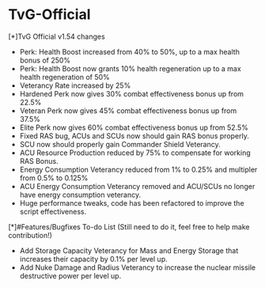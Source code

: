 # TvG-Official

[*]TvG Official v1.54 changes

- Perk: Health Boost increased from 40% to 50%, up to a max health bonus of 250%
- Perk: Health Boost now grants 10% health regeneration up to a max health regeneration of 50% 
- Veterancy Rate increased by 25%
- Hardened Perk now gives 30% combat effectiveness bonus up from 22.5%
- Veteran Perk now gives 45% combat effectiveness bonus up from 37.5%
- Elite Perk now gives 60% combat effectiveness bonus up from 52.5%
- Fixed RAS bug, ACUs and SCUs now should gain RAS bonus properly.
- SCU now should properly gain Commander Shield Veterancy.
- ACU Resource Production reduced by 75% to compensate for working RAS Bonus.
- Energy Consumption Veterancy reduced from 1% to 0.25% and multipler from 0.5% to 0.125%
- ACU Energy Consumption Veterancy removed and ACU/SCUs no longer have energy consumption veterancy.
- Huge performance tweaks, code has been refactored to improve the script effectiveness.

[*]#Features/Bugfixes To-do List (Still need to do it, feel free to help make contribution!)

- Add Storage Capacity Veterancy for Mass and Energy Storage that increases their capacity by 0.1% per level up.
- Add Nuke Damage and Radius Veterancy to increase the nuclear missile destructive power per level up.
